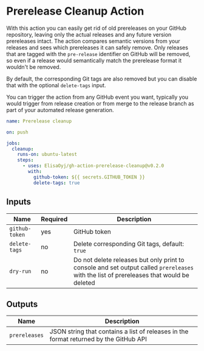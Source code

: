 # Prerelease Cleanup Action

With this action you can easily get rid of old prereleases on your GitHub repository, leaving only the actual releases and any future version prereleases intact. The action compares semantic versions from your releases and sees which prereleases it can safely remove. Only releases that are tagged with the `pre-release` identifier on GitHub will be removed, so even if a release would semantically match the prerelease format it wouldn't be removed.

By default, the corresponding Git tags are also removed but you can disable that with the optional `delete-tags` input.

You can trigger the action from any GitHub event you want, typically you would trigger from release creation or from merge to the release branch as part of your automated release generation.

```yaml
name: Prerelease cleanup

on: push

jobs:
  cleanup:
    runs-on: ubuntu-latest
    steps:
      - uses: ElisaOyj/gh-action-prerelease-cleanup@v0.2.0
        with:
          github-token: ${{ secrets.GITHUB_TOKEN }}
          delete-tags: true
```

## Inputs

| Name           | Required | Description                                                                                                                             |
| -------------- | -------- | --------------------------------------------------------------------------------------------------------------------------------------- |
| `github-token` | yes      | GitHub token                                                                                                                            |
| `delete-tags`  | no       | Delete corresponding Git tags, default: `true`                                                                                          |
| `dry-run`      | no       | Do not delete releases but only print to console and set output called `prereleases` with the list of prereleases that would be deleted |

## Outputs

| Name          | Description                                                                           |
| ------------- | ------------------------------------------------------------------------------------- |
| `prereleases` | JSON string that contains a list of releases in the format returned by the GitHub API |
